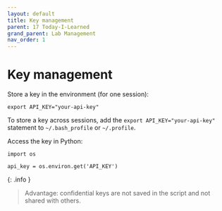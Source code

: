 ```yaml
---
layout: default
title: Key management
parent: 17 Today-I-Learned
grand_parent: Lab Management
nav_order: 1
---
```


# Key management

Store a key in the environment (for one session):

```
export API_KEY="your-api-key"
```

To store a key across sessions, add the `export API_KEY="your-api-key"` statement to `~/.bash_profile` or `~/.profile`.

Access the key in Python:

```
import os

api_key = os.environ.get('API_KEY')
```

{: .info }
> Advantage: confidential keys are not saved in the script and not shared with others.
